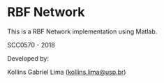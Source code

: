 # RBF Network

This is a RBF Network implementation using Matlab.

SCC0570 - 2018

Developed by:

Kollins Gabriel Lima (kollins.lima@usp.br)
